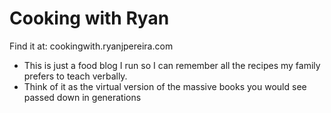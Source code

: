 # Cooking with Ryan

Find it at: cookingwith.ryanjpereira.com

- This is just a food blog I run so I can remember all the recipes my family prefers to teach verbally.
- Think of it as the virtual version of the massive books you would see passed down in generations